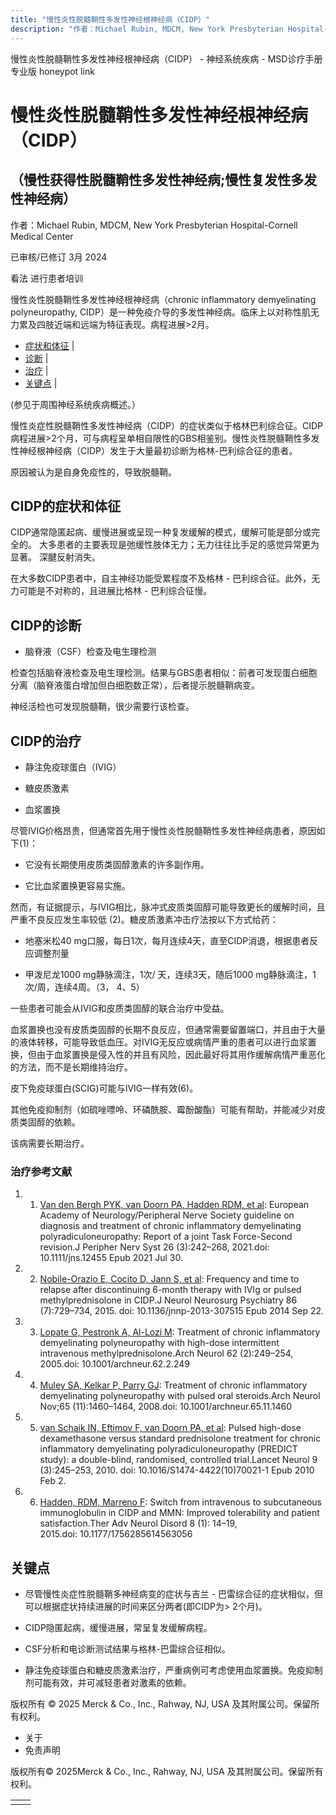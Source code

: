 ```yaml
---
title: "慢性炎性脱髓鞘性多发性神经根神经病（CIDP）"
description: "作者：Michael Rubin, MDCM, New York Presbyterian Hospital-Cornell Medical Center"
---
```


﻿慢性炎性脱髓鞘性多发性神经根神经病（CIDP） - 神经系统疾病 - MSD诊疗手册专业版 honeypot link

# 慢性炎性脱髓鞘性多发性神经根神经病（CIDP）

## （慢性获得性脱髓鞘性多发性神经病;慢性复发性多发性神经病）

作者：Michael Rubin, MDCM, New York Presbyterian Hospital-Cornell Medical Center

已审核/已修订 3月 2024

看法 进行患者培训

慢性炎性脱髓鞘性多发性神经根神经病（chronic inflammatory demyelinating polyneuropathy, CIDP）是一种免疫介导的多发性神经病。临床上以对称性肌无力累及四肢近端和远端为特征表现。病程进展>2月。

- [症状和体征](#症状和体征_v27841013_zh) \|
- [诊断](#诊断_v6569863_zh) \|
- [治疗](#治疗_v6569869_zh) \|
- [关键点](#关键点_v27841026_zh) \|

(参见于周围神经系统疾病概述。）

慢性炎症性脱髓鞘性多发性神经病（CIDP）的症状类似于格林巴利综合征。CIDP病程进展>2个月，可与病程呈单相自限性的GBS相鉴别。慢性炎性脱髓鞘性多发性神经根神经病（CIDP）发生于大量最初诊断为格林-巴利综合征的患者。

原因被认为是自身免疫性的，导致脱髓鞘。

## CIDP的症状和体征

CIDP通常隐匿起病、缓慢进展或呈现一种复发缓解的模式，缓解可能是部分或完全的。 大多患者的主要表现是弛缓性肢体无力；无力往往比手足的感觉异常更为显著。 深腱反射消失。

在大多数CIDP患者中，自主神经功能受累程度不及格林 - 巴利综合征。此外，无力可能是不对称的，且进展比格林 - 巴利综合征慢。

## CIDP的诊断

- 脑脊液（CSF）检查及电生理检测


检查包括脑脊液检查及电生理检测。结果与GBS患者相似：前者可发现蛋白细胞分离（脑脊液蛋白增加但白细胞数正常），后者提示脱髓鞘病变。

神经活检也可发现脱髓鞘，很少需要行该检查。

## CIDP的治疗

- 静注免疫球蛋白（IVIG）

- 糖皮质激素

- 血浆置换


尽管IVIG价格昂贵，但通常首先用于慢性炎性脱髓鞘性多发性神经病患者，原因如下(1)：

- 它没有长期使用皮质类固醇激素的许多副作用。

- 它比血浆置换更容易实施。


然而，有证据提示，与IVIG相比，脉冲式皮质类固醇可能导致更长的缓解时间，且严重不良反应发生率较低 (2)。糖皮质激素冲击疗法按以下方式给药：

- 地塞米松40 mg口服，每日1次，每月连续4天，直至CIDP消退，根据患者反应调整剂量

- 甲泼尼龙1000 mg静脉滴注，1次/ 天，连续3天，随后1000 mg静脉滴注，1次/周，连续4周。（3， 4、5）


一些患者可能会从IVIG和皮质类固醇的联合治疗中受益。

血浆置换也没有皮质类固醇的长期不良反应，但通常需要留置端口，并且由于大量的液体转移，可能导致低血压。对IVIG无反应或病情严重的患者可以进行血浆置换，但由于血浆置换是侵入性的并且有风险，因此最好将其用作缓解病情严重恶化的方法，而不是长期维持治疗。

皮下免疫球蛋白(SCIG)可能与IVIG一样有效(6)。

其他免疫抑制剂（如硫唑嘌呤、环磷酰胺、霉酚酸酯）可能有帮助，并能减少对皮质类固醇的依赖。

该病需要长期治疗。

### 治疗参考文献

1. 1. [Van den Bergh PYK, van Doorn PA, Hadden RDM, et al](https://onlinelibrary.wiley.com/doi/10.1111/jns.12455): European Academy of Neurology/Peripheral Nerve Society guideline on diagnosis and treatment of chronic inflammatory demyelinating polyradiculoneuropathy: Report of a joint Task Force-Second revision.J Peripher Nerv Syst 26 (3):242–268, 2021.doi: 10.1111/jns.12455 Epub 2021 Jul 30.

2. 2. [Nobile-Orazio E, Cocito D, Jann S, et al](https://jnnp.bmj.com/content/86/7/729.long): Frequency and time to relapse after discontinuing 6-month therapy with IVIg or pulsed methylprednisolone in CIDP.J Neurol Neurosurg Psychiatry 86 (7):729–734, 2015. doi: 10.1136/jnnp-2013-307515 Epub 2014 Sep 22.

3. 3. [Lopate G, Pestronk A, Al-Lozi M](https://jamanetwork.com/journals/jamaneurology/fullarticle/787802): Treatment of chronic inflammatory demyelinating polyneuropathy with high-dose intermittent intravenous methylprednisolone.Arch Neurol 62 (2):249–254, 2005.doi: 10.1001/archneur.62.2.249

4. 4. [Muley SA, Kelkar P, Parry GJ](https://jamanetwork.com/journals/jamaneurology/fullarticle/1107517): Treatment of chronic inflammatory demyelinating polyneuropathy with pulsed oral steroids.Arch Neurol Nov;65 (11):1460–1464, 2008.doi: 10.1001/archneur.65.11.1460

5. 5. [van Schaik IN, Eftimov F, van Doorn PA, et al](https://www.thelancet.com/journals/laneur/article/PIIS1474-4422(10)70021-1/abstract): Pulsed high-dose dexamethasone versus standard prednisolone treatment for chronic inflammatory demyelinating polyradiculoneuropathy (PREDICT study): a double-blind, randomised, controlled trial.Lancet Neurol 9 (3):245–253, 2010. doi: 10.1016/S1474-4422(10)70021-1 Epub 2010 Feb 2.

6. 6. [Hadden, RDM, Marreno F](https://www.ncbi.nlm.nih.gov/pmc/articles/PMC4286942\#:~:text=These%20results%20are%20consistent%20with,the%20study%20%5BMarkvardsen%20et%20al.): Switch from intravenous to subcutaneous immunoglobulin in CIDP and MMN: Improved tolerability and patient satisfaction.Ther Adv Neurol Disord 8 (1): 14–19, 2015.doi: 10.1177/1756285614563056


## 关键点

- 尽管慢性炎症性脱髓鞘多神经病变的症状与吉兰 \- 巴雷综合征的症状相似，但可以根据症状持续进展的时间来区分两者(即CIDP为> 2个月)。

- CIDP隐匿起病，缓慢进展，常呈复发缓解病程。

- CSF分析和电诊断测试结果与格林-巴雷综合征相似。

- 静注免疫球蛋白和糖皮质激素治疗，严重病例可考虑使用血浆置换。免疫抑制剂可能有效，并可减轻患者对激素的依赖。




版权所有 © 2025
Merck & Co., Inc., Rahway, NJ, USA 及其附属公司。保留所有权利。

- 关于
- 免责声明

版权所有© 2025Merck & Co., Inc., Rahway, NJ, USA 及其附属公司。保留所有权利。

|     |     |
| --- | --- |
|  |  |